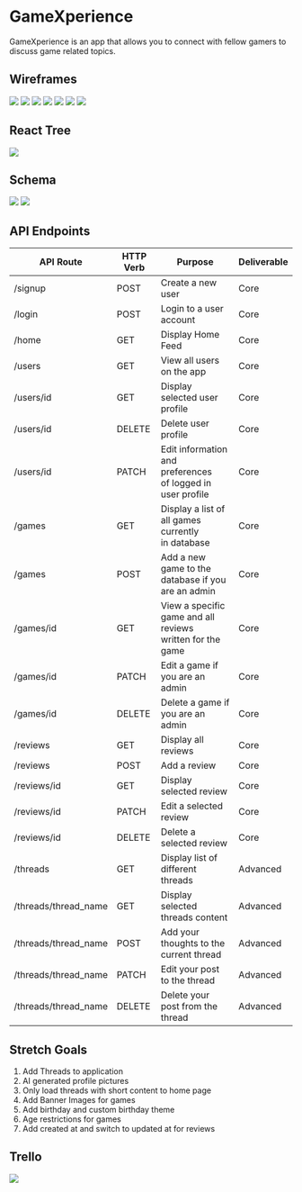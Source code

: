 # GameXperience

GameXperience is an app that allows you to connect with fellow gamers to discuss game related topics.

## Wireframes

<img src="./assets/login-wireframe.png">
<img src="./assets/home-wireframe.png">
<img src="./assets/user-profile-wireframe.png">
<img src="./assets/edit-user-wireframe.png">
<img src="./assets/socials-wireframe.png">
<img src="./assets/games-wireframe.png">
<img src="./assets/gamebyid-wireframe.png">

## React Tree

<img src="./assets/p4-draft-react-tree.png">

## Schema

<img src="./assets/domain-models.png">
<img src="./assets/p4-schema.png">

## API Endpoints

| API Route            	| HTTP Verb 	| Purpose                                                       	| Deliverable 	|
|----------------------	|-----------	|---------------------------------------------------------------	|-------------	|
| /signup              	| POST      	| Create a new user                                             	| Core        	|
| /login               	| POST      	| Login to a user account                                       	| Core        	|
| /home                	| GET       	| Display Home Feed                                             	| Core        	|
| /users               	| GET       	| View all users on the app                                     	| Core        	|
| /users/id            	| GET       	| Display selected user profile                                 	| Core        	|
| /users/id            	| DELETE    	| Delete user profile                                           	| Core        	|
| /users/id            	| PATCH     	| Edit information and preferences<br>of logged in user profile 	| Core        	|
| /games               	| GET       	| Display a list of all games currently <br>in database         	| Core        	|
| /games               	| POST      	| Add a new game to the database if you are an admin               	| Core        	|
| /games/id            	| GET       	| View a specific game and all reviews<br>written for the game  	| Core        	|
| /games/id            	| PATCH     	| Edit a game if you are an admin                               	| Core        	|
| /games/id            	| DELETE    	| Delete a game if you are an admin                             	| Core        	|
| /reviews             	| GET       	| Display all reviews                                           	| Core        	|
| /reviews             	| POST      	| Add a review                                                  	| Core        	|
| /reviews/id          	| GET       	| Display selected review                                       	| Core        	|
| /reviews/id          	| PATCH     	| Edit a selected review                                        	| Core        	|
| /reviews/id          	| DELETE    	| Delete a selected review                                      	| Core        	|
| /threads             	| GET       	| Display list of different threads                             	| Advanced    	|
| /threads/thread_name 	| GET       	| Display selected threads content                              	| Advanced    	|
| /threads/thread_name 	| POST      	| Add your thoughts to the current thread                       	| Advanced    	|
| /threads/thread_name 	| PATCH     	| Edit your post to the thread                                  	| Advanced    	|
| /threads/thread_name 	| DELETE    	| Delete your post from the thread                              	| Advanced    	|

## Stretch Goals
1. Add Threads to application
2. AI generated profile pictures
3. Only load threads with short content to home page
4. Add Banner Images for games
5. Add birthday and custom birthday theme
6. Age restrictions for games
7. Add created at and switch to updated at for reviews

## Trello
 <img src="./assets/p4-trello.png">